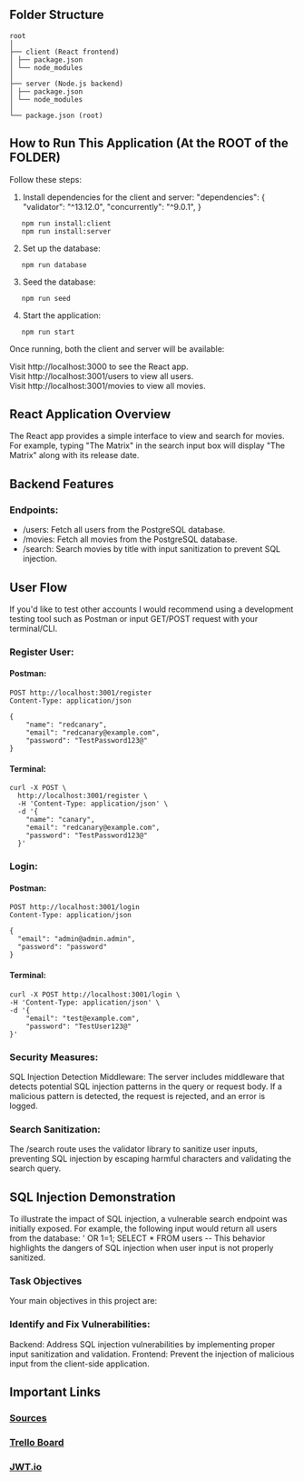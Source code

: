 ## Folder Structure

```
root
│
├── client (React frontend)
│ ├── package.json
│ └── node_modules
│
├── server (Node.js backend)
│ ├── package.json
│ └── node_modules
│
└── package.json (root)
```

## How to Run This Application (At the ROOT of the FOLDER)

Follow these steps:

1. Install dependencies for the client and server:
  "dependencies": {
   "validator": "^13.12.0",
   "concurrently": "^9.0.1",
  }
```
   npm run install:client
   npm run install:server
```

2. Set up the database:

```
   npm run database
```

3. Seed the database:

```
   npm run seed
```

4. Start the application:

```
   npm run start
```

Once running, both the client and server will be available:

Visit http://localhost:3000 to see the React app.\
Visit http://localhost:3001/users to view all users.\
Visit http://localhost:3001/movies to view all movies.

## React Application Overview
The React app provides a simple interface to view and search for movies. For example, typing "The Matrix" in the search input box will display "The Matrix" along with its release date.

## Backend Features
### Endpoints:

* /users: Fetch all users from the PostgreSQL database.
* /movies: Fetch all movies from the PostgreSQL database.
* /search: Search movies by title with input sanitization to prevent SQL injection.

## User Flow
If you'd like to test other accounts I would recommend using a development testing tool such as Postman or input GET/POST request with your terminal/CLI.

### Register User:
#### Postman:
```
POST http://localhost:3001/register
Content-Type: application/json

{
    "name": "redcanary",
    "email": "redcanary@example.com",
    "password": "TestPassword123@"
}
```
#### Terminal:
```
curl -X POST \
  http://localhost:3001/register \
  -H 'Content-Type: application/json' \
  -d '{
    "name": "canary",
    "email": "redcanary@example.com",
    "password": "TestPassword123@"
  }'
  ```

### Login:
#### Postman:
```
POST http://localhost:3001/login
Content-Type: application/json

{
  "email": "admin@admin.admin",
  "password": "password"
}
```
#### Terminal:
```
curl -X POST http://localhost:3001/login \
-H 'Content-Type: application/json' \
-d '{
    "email": "test@example.com",
    "password": "TestUser123@"
}'
```


### Security Measures:

SQL Injection Detection Middleware: The server includes middleware that detects potential SQL injection patterns in the query or request body. If a malicious pattern is detected, the request is rejected, and an error is logged.
### Search Sanitization:

The /search route uses the validator library to sanitize user inputs, preventing SQL injection by escaping harmful characters and validating the search query.
## SQL Injection Demonstration
To illustrate the impact of SQL injection, a vulnerable search endpoint was initially exposed. For example, the following input would return all users from the database:
' OR 1=1; SELECT * FROM users --
This behavior highlights the dangers of SQL injection when user input is not properly sanitized.

### Task Objectives
Your main objectives in this project are:

### Identify and Fix Vulnerabilities:

Backend: Address SQL injection vulnerabilities by implementing proper input sanitization and validation.
Frontend: Prevent the injection of malicious input from the client-side application.

## Important Links
### [Sources](https://joinpursuit.notion.site/Sources-125d2512d7ba806bb762ebfd7f08c660)
###  [Trello Board](https://trello.com/invite/b/671acb59948fbe8c03727cc0/ATTI549954698c11d8ad09f7c79cd645d54e7B8B4939/red-canary-take-home)
### [JWT.io](https://jwt.io/)